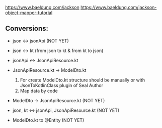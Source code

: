 https://www.baeldung.com/jackson
https://www.baeldung.com/jackson-object-mapper-tutorial

## Conversions:

 - json <-> jsonApi (NOT YET)
 - json <-> kt (from json to kt & from kt to json)
 - jsonApi <-> JsonApiResource.kt

 - JsonApiResource.kt -> ModelDto.kt
    1. For create ModelDto.kt structure should be manually or with JsonToKotlinClass plugin of Seal Author
    2. Map data by code
    
 - ModelDto -> JsonApiResource.kt (NOT YET)
    
 - json, kt <-> jsonApi, JsonApiResource.kt (NOT YET)
 
 - ModelDto.kt to @Entity (NOT YET)
